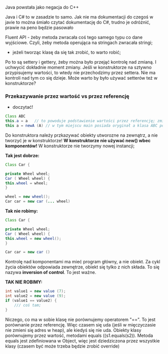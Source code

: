 Java powstała jako negacja do C++

Java i C# to w zasadzie to samo. Jak nie ma dokumentacji do czegoś w javie to można śmiało czytać dokumentację do C#, trudno je odróżnić, prawie na peno będzie pasowało

Fluent API - żeby metoda zwracała coś tego samego typu co dane wyjściowe. Czyli, żeby metoda operująca na stringach zwracała stringi;
- jeżeli tworząc klasę da się tak zrobić, to warto robić;

Po to są settery i gettery, żeby można było przejąć kontrolę nad zmianą. I uchwycić dokładnie moment zmiany.
Jeśli w konstruktorze na sztywno przypisujemy wartości, to wtedy nie przechodzimy przez settera. Nie ma kontroli nad tym co się dzieje. Może warto by było używać setterów też w konstruktorze?



### Przekazywanie przez wartość vs przez referencję
+ doczytać!

```JAVA
Class ABC
this.a = a   // to powoduje podstawienie wartości przez referencję; zmieniamy wartość podstawowego obiektu;
this a = newA (A) // w tym miejscu main posiada oryginał a klasa ABC posiada kopię, nie odwołują się do tego samego obiektu;
```

Do konstruktora należy przkazywać obiekty utworozne na zewnątrz, a nie tworzyć je w konstruktorze!
**W konstruktorze nie używać new() wbec komponentów!** W konstruktorze nie tworzymy nowej instancji;

**Tak jest dobrze:**
```JAVA
Class Car {

private Wheel wheel;
Car ( Wheel wheel) {
this.wheel = wheel;
}

wheel = new wheel();
Car car = new car (... wheel)
```

**Tak nie robimy:**
```JAVA
Class Car {

private Wheel wheel;
Car ( Wheel wheel) {
this.wheel = new wheel();
}

Car car = new car ()
```

Kontrolę nad komponentami ma mieć program główny, a nie obiekt.
Za cykl życia obiektów odpowiada zewnętrze, obiekt się tylko z nich składa.
To się nazywa **inversion of control**. To jest ważne.


**TAK NIE ROBIMY:**
```Java
int value1 = new value (7);
int value2 = new value (9);
if (value1 == value2) {
    /// coś tam;
}
```
Niczego, co ma w sobie klasę nie porównujemy operatorem "==". To jest porównanie przez referencję. Więc czasem się uda (jeśli w mięczyczasie nie zmieni się adres w heap), ale kiedyś się nie uda.
Obiekty klasy porównujemy przez wartość, metodami equals ((s1.equals(s2)). Metoda equals jest zdefiniowana w Object, więc jest dziedziczona przez wszystkie klasy (czasem być może trzeba będzie zrobić override)

